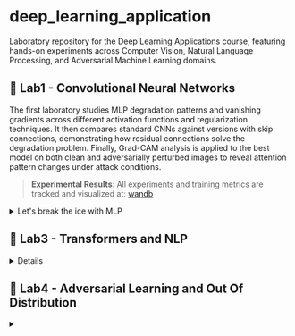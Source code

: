 # deep_learning_application

Laboratory repository for the Deep Learning Applications course, featuring hands-on experiments across Computer Vision, Natural Language Processing, and Adversarial Machine Learning domains.


## :test_tube: Lab1 - Convolutional Neural Networks
The first laboratory studies MLP degradation patterns and vanishing gradients across different activation functions and regularization techniques. It then compares standard CNNs against versions with skip connections, demonstrating how residual connections solve the degradation problem. Finally, Grad-CAM analysis is applied to the best model on both clean and adversarially perturbed images to reveal attention pattern changes under attack conditions.
> **Experimental Results**: All experiments and training metrics are tracked and visualized at: [wandb](https://wandb.ai/martina-buccioni98-unifi/deep-learning-application?nw=nwusermartinabuccioni98)

<details>
<summary>Let's break the ice with MLP </summary>
Among all the experiments conducted to study MLPs, two caught my attention. The first one focuses on the vanishing gradient problem in MLPs (to be fair, without any type of regularization). The second one, instead, focuses on normalizations.
<div align="center">
<img src="plots/mlp_activation_function.png" alt="Training Loss by Activation Function" width="350"/>
<img src="plots/normalizzazione.png" alt="Validation Loss by Regularization Method" width="350"/>
<p><em>Left: Training loss comparison across activation functions | Right: Validation loss for different regularization strategies</em></p>
</div>
</details>


## :test_tube: Lab3 - Transformers and NLP
<details>




</details>


## :test_tube: Lab4 - Adversarial Learning and Out Of Distribution
<details>
<summary></summary>



</details>
